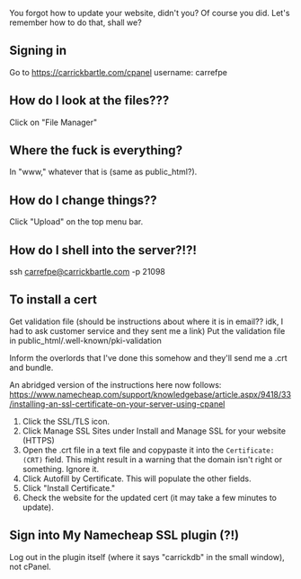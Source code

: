 You forgot how to update your website, didn't you? Of course you did. Let's remember how to do that, shall we?


## Signing in

Go to https://carrickbartle.com/cpanel
username: carrefpe


## How do I look at the files???

Click on "File Manager"

## Where the fuck is everything?

In "www," whatever that is (same as public_html?).

## How do I change things??

Click "Upload" on the top menu bar.

## How do I shell into the server?!?!
ssh carrefpe@carrickbartle.com -p 21098


## To install a cert

Get validation file (should be instructions about where it is in email?? idk, I had to ask customer service and they sent me a link)
Put the validation file in public_html/.well-known/pki-validation

Inform the overlords that I've done this somehow and they'll send me a .crt and bundle.

An abridged version of the instructions here now follows:
https://www.namecheap.com/support/knowledgebase/article.aspx/9418/33/installing-an-ssl-certificate-on-your-server-using-cpanel

1. Click the SSL/TLS icon.
2. Click Manage SSL Sites under Install and Manage SSL for your website (HTTPS)
3. Open the .crt file in a text file and copypaste it into the `Certificate: (CRT)` field.
This might result in a warning that the domain isn't right or something. Ignore it.
4. Click Autofill by Certificate. This will populate the other fields.
5. Click "Install Certificate."
6. Check the website for the updated cert (it may take a few minutes to update).


## Sign into My Namecheap SSL plugin (?!)

Log out in the plugin itself (where it says "carrickdb" in the small window), not cPanel.
